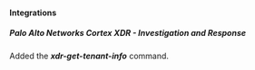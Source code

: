 
#### Integrations
##### Palo Alto Networks Cortex XDR - Investigation and Response
Added the ***xdr-get-tenant-info*** command.